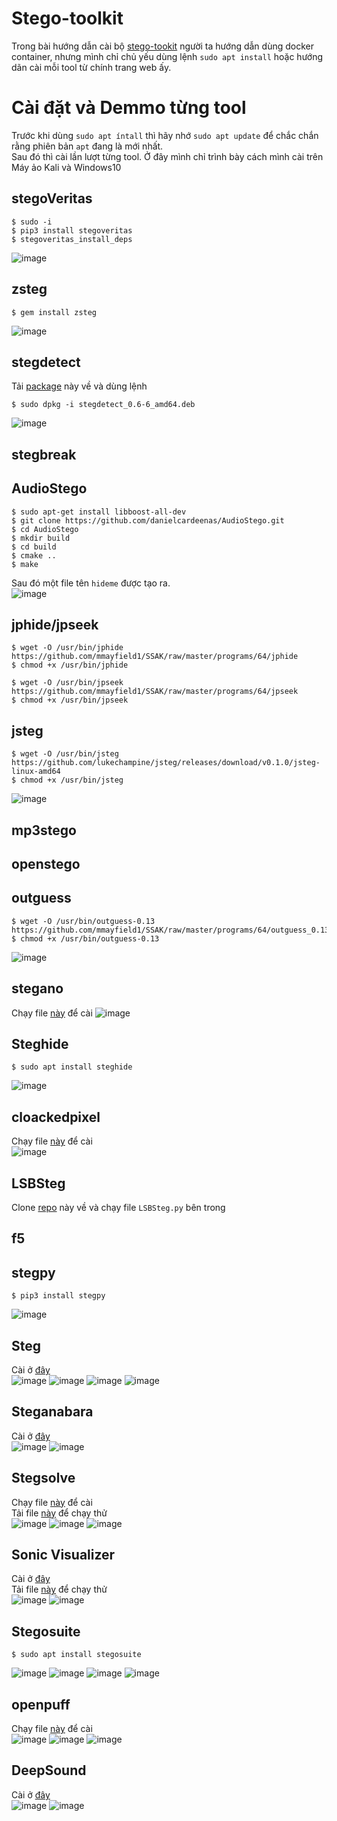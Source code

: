 # Stego-toolkit
Trong bài hướng dẫn cài bộ [stego-tookit](https://github.com/DominicBreuker/stego-toolkit) người ta hướng dẫn dùng docker container, nhưng mình chỉ chủ yếu dùng lệnh `sudo apt install` hoặc hướng dãn cài mỗi tool từ chính trang web ấy.
# Cài đặt và Demmo từng tool
Trước khi dùng `sudo apt íntall` thì hãy nhớ `sudo apt update` để chắc chắn rằng phiên bản `apt` đang là mới nhất.<br/>
Sau đó thì cài lần lượt từng tool.
Ở đây mình chỉ trình bày cách mình cài trên Máy ảo Kali và Windows10
## stegoVeritas
```
$ sudo -i
$ pip3 install stegoveritas
$ stegoveritas_install_deps
```
![image](https://user-images.githubusercontent.com/88471003/178874711-b37fa702-0768-42ca-aac6-8a680787b507.png)
## zsteg
```
$ gem install zsteg
```
![image](https://user-images.githubusercontent.com/88471003/178878011-342219c9-eaf9-4203-8063-2f0b8a90373b.png)
## stegdetect
Tải [package](http://old-releases.ubuntu.com/ubuntu/pool/universe/s/stegdetect/stegdetect_0.6-6_amd64.deb) này về và dùng lệnh
```
$ sudo dpkg -i stegdetect_0.6-6_amd64.deb
```
![image](https://user-images.githubusercontent.com/88471003/178884181-f1d38ae4-b8e9-4b98-a987-b4467c438ab1.png)
## stegbreak
## AudioStego
```
$ sudo apt-get install libboost-all-dev
$ git clone https://github.com/danielcardeenas/AudioStego.git
$ cd AudioStego
$ mkdir build
$ cd build
$ cmake ..
$ make 
```
Sau đó một file tên `hideme` được tạo ra.<br/>
![image](https://user-images.githubusercontent.com/88471003/178886870-2ca74a88-8107-47b4-bb3b-1b51c1e3c963.png)
## jphide/jpseek
```
$ wget -O /usr/bin/jphide https://github.com/mmayfield1/SSAK/raw/master/programs/64/jphide
$ chmod +x /usr/bin/jphide

$ wget -O /usr/bin/jpseek https://github.com/mmayfield1/SSAK/raw/master/programs/64/jpseek
$ chmod +x /usr/bin/jpseek
```
## jsteg
```
$ wget -O /usr/bin/jsteg https://github.com/lukechampine/jsteg/releases/download/v0.1.0/jsteg-linux-amd64
$ chmod +x /usr/bin/jsteg
```
![image](https://user-images.githubusercontent.com/88471003/178890980-90b2617e-f76d-49e5-a8cd-b89871fdd927.png)
## mp3stego
## openstego
## outguess
```
$ wget -O /usr/bin/outguess-0.13 https://github.com/mmayfield1/SSAK/raw/master/programs/64/outguess_0.13
$ chmod +x /usr/bin/outguess-0.13
```
![image](https://user-images.githubusercontent.com/88471003/178929739-8d5833fd-2c37-4442-a764-5fd7bc357f2b.png)
## stegano
Chạy file [này](https://github.com/DominicBreuker/stego-toolkit/blob/master/install/stegano.sh) để cài
![image](https://user-images.githubusercontent.com/88471003/178932861-8bf78727-31a1-4c3a-990d-f76c174db19d.png)
## Steghide
```
$ sudo apt install steghide
```
![image](https://user-images.githubusercontent.com/88471003/178936491-ef0365b2-ee99-48f0-b984-29741bf4d8dd.png)
## cloackedpixel
Chạy file [này](https://github.com/DominicBreuker/stego-toolkit/blob/master/install/cloaked_pixel.sh) để cài<br/>
![image](https://user-images.githubusercontent.com/88471003/178941946-ee67a2f3-4184-40ab-b743-e08c190e7f0e.png)
## LSBSteg
Clone [repo](https://github.com/RobinDavid/LSB-Steganography) này về và chạy file `LSBSteg.py` bên trong<br/>
## f5
## stegpy 
```
$ pip3 install stegpy
```
![image](https://user-images.githubusercontent.com/88471003/178953121-ef0fc982-08c6-4cc8-9a1d-145d162b593d.png)
## Steg
Cài ở [đây](https://www.fabionet.org/)<br/>
![image](https://user-images.githubusercontent.com/88471003/178963027-5a9bd38b-fd2d-490f-a50e-6fea9fb1de56.png)
![image](https://user-images.githubusercontent.com/88471003/178963140-41516ae0-1b84-46ae-9f8b-a0210a78efbc.png)
![image](https://user-images.githubusercontent.com/88471003/178963307-9be5f9f2-8c33-4ba8-ae32-ee5d70c7a4d6.png)
![image](https://user-images.githubusercontent.com/88471003/178963438-de28c3a6-8b94-403d-838b-ffc2c48a6801.png)
## Steganabara
Cài ở [đây](https://github.com/zardus/ctf-tools/blob/master/steganabara/install)<br/>
![image](https://user-images.githubusercontent.com/88471003/178965107-677a2c22-fb54-49bd-8d59-bf1451704621.png)
![image](https://user-images.githubusercontent.com/88471003/178964954-c9d38d55-f145-4ce1-960a-64143ae9fc49.png)
## Stegsolve
Chạy file [này](https://github.com/zardus/ctf-tools/blob/master/stegsolve/install) để cài<br/>
Tải file [này](https://drive.google.com/file/d/1T1tIOw6Z79J2125BYZe4esL8o5fdGpS-/view) để chạy thử<br/>
![image](https://user-images.githubusercontent.com/88471003/178965777-566400ac-8039-48ec-81c3-5b51e6292060.png)
![image](https://user-images.githubusercontent.com/88471003/178966442-100c83f4-2ba1-41a4-ba3b-54870cd9f418.png)
![image](https://user-images.githubusercontent.com/88471003/178966645-1a1e4d8c-9578-4ba8-b5d7-070c083babe1.png)
## Sonic Visualizer
Cài ở [đây](https://www.sonicvisualiser.org/)<br/>
Tải file [này](https://drive.google.com/file/d/1m5EvwE17OrJ6N8LZTcdefnFS0sWaG7a6/view) để chạy thử<br/>
![image](https://user-images.githubusercontent.com/88471003/178968119-1ee6dc97-27b2-4f79-b723-569ca20b48b1.png)
![image](https://user-images.githubusercontent.com/88471003/178968185-8bb17111-1bba-4a0a-aa94-3981ece040af.png)
## Stegosuite
```
$ sudo apt install stegosuite
```
![image](https://user-images.githubusercontent.com/88471003/178968558-cf4b5851-9bac-42b7-9ea0-015006270489.png)
![image](https://user-images.githubusercontent.com/88471003/178969723-6d26230e-9274-4d39-b62d-a5379f4a2026.png)
![image](https://user-images.githubusercontent.com/88471003/178969355-5619d78f-4eaf-4358-95df-efc3526aacc6.png)
![image](https://user-images.githubusercontent.com/88471003/178969584-7fdd8b6c-db4c-4790-9f26-d8a1cf5b4aeb.png)
## openpuff
Chạy file [này](https://github.com/DominicBreuker/stego-toolkit/blob/master/install/openpuff.sh) để cài<br/>
![image](https://user-images.githubusercontent.com/88471003/178969991-0c636058-3f4f-4821-8ac7-fbcc3e898a22.png)
![image](https://user-images.githubusercontent.com/88471003/178971443-648d4c48-d252-43ec-bfa6-433fc99cb7bb.png)
![image](https://user-images.githubusercontent.com/88471003/178972095-b3da4524-e2ac-4ad8-9649-7ddf6ee780b0.png)
## DeepSound
Cài ở [đây](http://jpinsoft.net/deepsound)<br/>
![image](https://user-images.githubusercontent.com/88471003/178973124-a89f608c-19dd-4a7d-8212-70a470072927.png)
![image](https://user-images.githubusercontent.com/88471003/178973362-e7a1e6cb-b074-45f6-927e-72dd0a07e04d.png)

